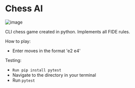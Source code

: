 # Chess AI
![image](https://user-images.githubusercontent.com/93229991/211685227-f1f7076d-8a8d-4ddb-ae0a-d02388817438.png)

CLI chess game created in python. Implements all FIDE rules.

How to play:
  - Enter moves in the format 'e2 e4'

Testing:
  - ```Run pip install pytest```
  - Navigate to the directory in your terminal
  - Run ```pytest```

